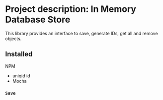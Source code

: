Project description: 
In Memory Database Store
===
This library provides an interface to save, generate IDs, get all and remove objects. 

## Installed 
NPM
- uniqid id 
- Mocha


### `Save`
